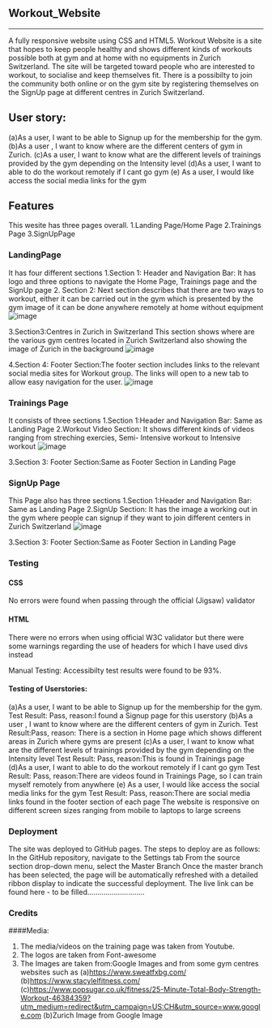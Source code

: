 ## Workout_Website
---
A fully responsive website using CSS and HTML5.
Workout Website is a site that hopes to keep people healthy and shows different kinds of workouts possible both at gym and at home with no equipments in Zurich Switzerland. The site will be targeted toward people who are interested to workout, to socialise and keep themselves fit. There is a possibilty to join the community both online or on the gym site by registering themselves on the SignUp page at different centres in Zurich Switzerland.

## User story:
(a)As a user, I want to be able to Signup up for the membership for the gym.
(b)As a user , I want to know where are the different centers of gym in Zurich.
(c)As a user, I want to know what are the different levels of trainings provided by the gym depending on the Intensity level
(d)As a user, I want to able to do the workout remotely if I cant go gym
(e) As a user, I would like access the social media links for the gym

## Features
This wesite has three pages overall. 
1.Landing Page/Home Page
2.Trainings Page
3.SignUpPage

### **LandingPage**

It has four different sections
1.Section 1: Header and Navigation Bar: It has logo and three options to navigate the Home Page, Trainings page and the SignUp page
2. Section 2: Next section describes that there are two ways to workout, either it can be carried out in the gym which is presented by the gym image of it can be done anywhere remotely at home without equipment
![image](https://user-images.githubusercontent.com/63474017/174799353-488adddd-2c0b-4d7e-be18-23f254d652d4.png)

3.Section3:Centres in Zurich in Switzerland
This section shows where are the various gym centres located in Zurich Switzerland also showing the image of Zurich in the background
![image](https://user-images.githubusercontent.com/63474017/175058669-f0381180-2f14-4c38-879c-e1e625a4085c.png)

4.Section 4: Footer Section:The footer section includes links to the relevant social media sites for Workout group. The links will open to a new tab to allow easy navigation for the user.
![image](https://user-images.githubusercontent.com/63474017/174800114-3a2ff41e-3f4c-4bd9-b471-a68101ca5075.png)


### **Trainings Page**

It consists of three sections
1.Section 1:Header and Navigation Bar: Same as Landing Page
2.Workout Video Section: It shows different kinds of videos ranging from streching exercies, Semi- Intensive workout to Intensive workout
![image](https://user-images.githubusercontent.com/63474017/174803372-4c270455-582c-402f-9943-e77024710610.png)

3.Section 3: Footer Section:Same as Footer Section in Landing Page


### **SignUp Page**

This Page also has three sections
1.Section 1:Header and Navigation Bar: Same as Landing Page
2.SignUp Section: It has the image a working out in the gym where people can signup if they want to join different centers in Zurich Switzerland
![image](https://user-images.githubusercontent.com/63474017/174803874-d4543f87-1238-4109-9418-def7c5a58ff8.png)

3.Section 3: Footer Section:Same as Footer Section in Landing Page


### **Testing**
#### CSS
No errors were found when passing through the official (Jigsaw) validator
#### HTML
There were no errors when using official W3C validator but there were some warnings regarding the use of headers for which I have used divs instead

Manual Testing: Accessibilty test results were found to be 93%.

#### Testing of Userstories:
(a)As a user, I want to be able to Signup up for the membership for the gym.
Test Result: Pass, reason:I found a Signup page for this userstory
(b)As a user , I want to know where are the different centers of gym in Zurich.
Test Result:Pass, reason: There is a section in Home page which shows different areas in Zurich where gyms are present
(c)As a user, I want to know what are the different levels of trainings provided by the gym depending on the Intensity level
Test Result: Pass, reason:This is found in Trainings page
(d)As a user, I want to able to do the workout remotely if I cant go gym
Test Result: Pass, reason:There are videos found in Trainings Page, so I can train myself remotely from anywhere
(e) As a user, I would like access the social media links for the gym
Test Result: Pass, reason:There are social media links found in the footer section of each page
The website is responsive on different screen sizes ranging from mobile to laptops to large screens



### **Deployment**
The site was deployed to GitHub pages. The steps to deploy are as follows:
In the GitHub repository, navigate to the Settings tab
From the source section drop-down menu, select the Master Branch
Once the master branch has been selected, the page will be automatically refreshed with a detailed ribbon display to indicate the successful deployment.
The live link can be found here - to be filled............................

### **Credits**
####Media:
1. The media/videos on the training page was taken from Youtube.
2. The logos are taken from Font-awesome
3. The Images are taken from:Google Images and from some gym centres websites such as 
(a)https://www.sweatfxbg.com/
(b)https://www.stacylelfitness.com/
(c)https://www.popsugar.co.uk/fitness/25-Minute-Total-Body-Strength-Workout-46384359?utm_medium=redirect&utm_campaign=US:CH&utm_source=www.google.com
(b)Zurich Image from Google Image










